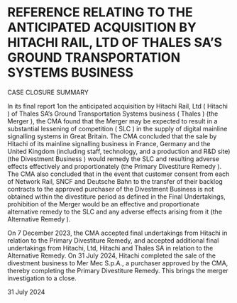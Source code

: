 # REFERENCE RELATING TO THE ANTICIPATED ACQUISITION BY HITACHI RAIL, LTD OF THALES SA’S GROUND TRANSPORTATION SYSTEMS BUSINESS

CASE CLOSURE SUMMARY

In its final report 1on the anticipated acquisition by Hitachi Rail, Ltd ( Hitachi ) of Thales SA’s Ground Transportation Systems business ( Thales ) (the Merger ), the CMA found that the Merger may be expected to result in a substantial lessening of competition ( SLC ) in the supply of digital mainline signalling systems in Great Britain. The CMA concluded that the sale by Hitachi of its mainline signalling business in France, Germany and the United Kingdom (including staff, technology, and a production and R&D site) (the Divestment Business ) would remedy the SLC and resulting adverse effects effectively and proportionately (the Primary Divestiture Remedy ). The CMA also concluded that in the event that customer consent from each of Network Rail, SNCF and Deutsche Bahn to the transfer of their backlog contracts to the approved purchaser of the Divestment Business is not obtained within the divestiture period as defined in the Final Undertakings, prohibition of the Merger would be an effective and proportionate alternative remedy to the SLC and any adverse effects arising from it (the Alternative Remedy ).

On 7 December 2023, the CMA accepted final undertakings from Hitachi in relation to the Primary Divestiture Remedy, and accepted additional final undertakings from Hitachi, Ltd, Hitachi and Thales SA in relation to the Alternative Remedy. On 31 July 2024, Hitachi completed the sale of the divestment business to Mer Mec S.p.A., a purchaser approved by the CMA, thereby completing the Primary Divestiture Remedy. This brings the merger investigation to a close.

31 July 2024